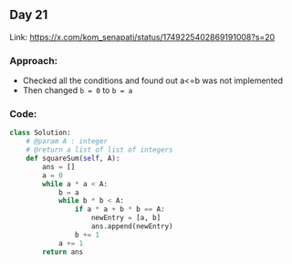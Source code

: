 ## Day 21

Link: https://x.com/kom_senapati/status/1749225402869191008?s=20

### Approach:

- Checked all the conditions and found out a<=b was not implemented
- Then changed `b = 0` to `b = a`

### Code:

```python
class Solution:
	# @param A : integer
	# @return a list of list of integers
	def squareSum(self, A):
		ans = []
		a = 0
		while a * a < A:
			b = a
			while b * b < A:
				if a * a + b * b == A:
					newEntry = [a, b]
					ans.append(newEntry)
				b += 1
			a += 1
		return ans
```

